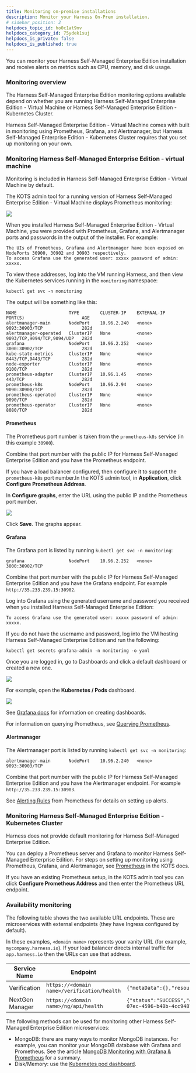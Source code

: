```yaml
---
title: Monitoring on-premise installations
description: Monitor your Harness On-Prem installation.
# sidebar_position: 2
helpdocs_topic_id: ho0c1at9nv
helpdocs_category_id: 75ydek1suj
helpdocs_is_private: false
helpdocs_is_published: true
---
```


You can monitor your Harness Self-Managed Enterprise Edition installation and receive alerts on metrics such as CPU, memory, and disk usage.

### Monitoring overview

The Harness Self-Managed Enterprise Edition monitoring options available depend on whether you are running Harness Self-Managed Enterprise Edition - Virtual Machine or Harness Self-Managed Enterprise Edition - Kubernetes Cluster.

Harness Self-Managed Enterprise Edition - Virtual Machine comes with built in monitoring using Prometheus, Grafana, and Alertmanager, but Harness Self-Managed Enterprise Edition - Kubernetes Cluster requires that you set up monitoring on your own.

### Monitoring Harness Self-Managed Enterprise Edition - virtual machine

Monitoring is included in Harness Self-Managed Enterprise Edition - Virtual Machine by default.

The KOTS admin tool for a running version of Harness Self-Managed Enterprise Edition - Virtual Machine displays Prometheus monitoring:

![](./static/monitor-harness-on-prem-07.png)

When you installed Harness Self-Managed Enterprise Edition - Virtual Machine, you were provided with Prometheus, Grafana, and Alertmanager ports and passwords in the output of the installer. For example:


```
The UIs of Prometheus, Grafana and Alertmanager have been exposed on NodePorts 30900, 30902 and 30903 respectively.  
To access Grafana use the generated user: xxxxx password of admin: xxxxx.
```
To view these addresses, log into the VM running Harness, and then view the Kubernetes services running in the `monitoring` namespace:


```
kubectl get svc -n monitoring
```

The output will be something like this:


```
NAME                    TYPE        CLUSTER-IP    EXTERNAL-IP   PORT(S)                      AGE  
alertmanager-main       NodePort    10.96.2.240   <none>        9093:30903/TCP               282d  
alertmanager-operated   ClusterIP   None          <none>        9093/TCP,9094/TCP,9094/UDP   282d  
grafana                 NodePort    10.96.2.252   <none>        3000:30902/TCP               282d  
kube-state-metrics      ClusterIP   None          <none>        8443/TCP,9443/TCP            282d  
node-exporter           ClusterIP   None          <none>        9100/TCP                     282d  
prometheus-adapter      ClusterIP   10.96.1.45    <none>        443/TCP                      282d  
prometheus-k8s          NodePort    10.96.2.94    <none>        9090:30900/TCP               282d  
prometheus-operated     ClusterIP   None          <none>        9090/TCP                     282d  
prometheus-operator     ClusterIP   None          <none>        8080/TCP                     282d
```
#### Prometheus

The Prometheus port number is taken from the `prometheus-k8s` service (in this example `30900`).

Combine that port number with the public IP for Harness Self-Managed Enterprise Edition and you have the Prometheus endpoint.

If you have a load balancer configured, then configure it to support the `prometheus-k8s` port number.In the KOTS admin tool, in **Application**, click **Configure Prometheus Address**.

In **Configure graphs**, enter the URL using the public IP and the Prometheus port number.

![](./static/monitor-harness-on-prem-08.png)

Click **Save**. The graphs appear.

#### Grafana

The Grafana port is listed by running `kubectl get svc -n monitoring`:


```
grafana                 NodePort    10.96.2.252   <none>        3000:30902/TCP               
```

Combine that port number with the public IP for Harness Self-Managed Enterprise Edition and you have the Grafana endpoint. For example `http://35.233.239.15:30902`.

Log into Grafana using the generated username and password you received when you installed Harness Self-Managed Enterprise Edition:


```
To access Grafana use the generated user: xxxxx password of admin: xxxxx.
```
If you do not have the username and password, log into the VM hosting Harness Self-Managed Enterprise Edition and run the following:


```
kubectl get secrets grafana-admin -n monitoring -o yaml
```
Once you are logged in, go to Dashboards and click a default dashboard or created a new one.

![](./static/monitor-harness-on-prem-09.png)

For example, open the **Kubernetes / Pods** dashboard.

![](./static/monitor-harness-on-prem-10.png)

See [Grafana docs](https://grafana.com/docs/) for information on creating dashboards.

For information on querying Prometheus, see [Querying Prometheus](https://prometheus.io/docs/prometheus/latest/querying/basics/).

#### Alertmanager

The Alertmanager port is listed by running `kubectl get svc -n monitoring`:


```
alertmanager-main       NodePort    10.96.2.240   <none>        9093:30903/TCP
```
Combine that port number with the public IP for Harness Self-Managed Enterprise Edition and you have the Alertmanager endpoint. For example `http://35.233.239.15:30903`.

See [Alerting Rules](https://prometheus.io/docs/prometheus/latest/configuration/alerting_rules/) from Prometheus for details on setting up alerts.

### Monitoring Harness Self-Managed Enterprise Edition - Kubernetes Cluster

Harness does not provide default monitoring for Harness Self-Managed Enterprise Edition.

You can deploy a Prometheus server and Grafana to monitor Harness Self-Managed Enterprise Edition. For steps on setting up monitoring using Prometheus, Grafana, and Alertmanager, see [Prometheus](https://kots.io/kotsadm/monitoring/prometheus/) in the KOTS docs.

If you have an existing Prometheus setup, in the KOTS admin tool you can click **Configure Prometheus Address** and then enter the Prometheus URL endpoint.

### Availability monitoring

The following table shows the two available URL endpoints. These are microservices with external endpoints (they have Ingress configured by default).

In these examples, `<domain name>` represents your vanity URL (for example, `mycompany.harness.io`). If your load balancer directs internal traffic for `app.harness.io` then the URLs can use that address.



| **Service Name** | **Endpoint** | **Response** |
| --- | --- | --- |
| Verification | `https://<domain name>/verification/health` | `{"metaData":{},"resource":"healthy","responseMessages":[]}` |
| NextGen Manager | `https://<domain name>/ng/api/health` | `{"status":"SUCCESS","data":"healthy","metaData":null,"correlationId":"a38c51ac-07ec-4596-b40b-4cc9487f8506"}` |

The following methods can be used for monitoring other Harness Self-Managed Enterprise Edition microservices:

* MongoDB: there are many ways to monitor MongoDB instances. For example, you can monitor your MongoDB database with Grafana and Prometheus. See the article [MongoDB Monitoring with Grafana & Prometheus](https://devconnected.com/mongodb-monitoring-with-grafana-prometheus/) for a summary.
* Disk/Memory: use the [Kubernetes pod dashboard](https://kubernetes.io/docs/tasks/access-application-cluster/web-ui-dashboard/).

